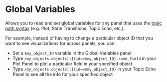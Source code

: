 # Global Variables

Allows you to read and set global variables for any panel that uses the [topic path syntax](/help/topic-path-syntax) (e.g. Plot, State Transitions, Topic Echo, etc.).

For example, instead of having to change a particular object ID that you want to see visualizations for across panels, you can:

- Set a `$my_object_ID` variable in the Global Variables panel
- Type `/my_objects.objects[:]{id==$my_object_ID}.some_field` in your Plot Panel to plot a particular field in your specified object
- Type `/my_objects.objects[:]{id==$my_object_ID}` in your Topic Echo Panel to see all the info for your specified object
